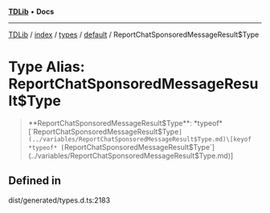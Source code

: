 [**TDLib**](../../../../../../README.md) • **Docs**

***

[TDLib](../../../../../../modules.md) / [index](../../../../../README.md) / [types](../../../README.md) / [default](../README.md) / ReportChatSponsoredMessageResult$Type

# Type Alias: ReportChatSponsoredMessageResult$Type

> **ReportChatSponsoredMessageResult$Type**: *typeof* [`ReportChatSponsoredMessageResult$Type`](../variables/ReportChatSponsoredMessageResult$Type.md)\[keyof *typeof* [`ReportChatSponsoredMessageResult$Type`](../variables/ReportChatSponsoredMessageResult$Type.md)\]

## Defined in

dist/generated/types.d.ts:2183
